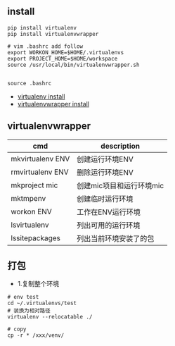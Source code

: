 
## install

```
pip install virtualenv
pip install virtualenvwrapper

# vim .bashrc add follow
export WORKON_HOME=$HOME/.virtualenvs
export PROJECT_HOME=$HOME/workspace
source /usr/local/bin/virtualenvwrapper.sh


source .bashrc
```

* [virtualenv install](https://virtualenv.pypa.io/en/stable/installation/)
* [virtualenvwrapper install](http://virtualenvwrapper.readthedocs.io/en/latest/install.html)

## virtualenvwrapper

cmd | description
 --- | -----
mkvirtualenv ENV | 创建运行环境ENV
rmvirtualenv ENV | 删除运行环境ENV
mkproject mic | 创建mic项目和运行环境mic
mktmpenv | 创建临时运行环境
workon ENV | 工作在ENV运行环境
lsvirtualenv | 列出可用的运行环境
lssitepackages | 列出当前环境安装了的包

## 打包

* 1.复制整个环境

```
# env test
cd ~/.virtualenvs/test
# 装换为相对路径
virtualenv --relocatable ./

# copy
cp -r * /xxx/venv/
```
